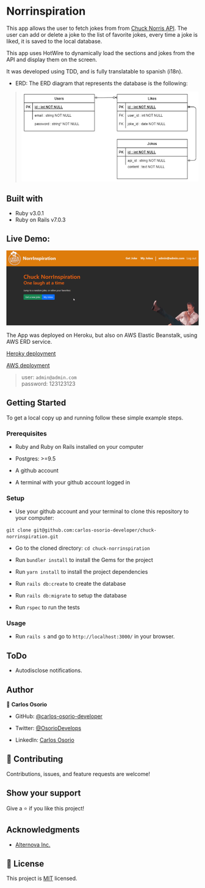 # Norrinspiration

This app allows the user to fetch jokes from from [Chuck Norris API](https://api.chucknorris.io/). The user can add or delete a joke to the list of favorite jokes, every time a joke is liked, it is saved to the local database.

This app uses HotWire to dynamically load the sections and jokes from the API and display them on the screen.

It was developed using TDD, and is fully translatable to spanish (i18n).

- ERD: The ERD diagram that represents the database is the following:

> ![ERD](ERD.jpg)

## Built with

- Ruby v3.0.1
- Ruby on Rails v7.0.3

## Live Demo:

![](main-gif.gif)

The App was deployed on Heroku, but also on AWS Elastic Beanstalk, using AWS ERD service.

[Heroky deployment](https://norrinspiration.herokuapp.com/)

[AWS deployment](http://norrinspiration-env.eba-iasjhydg.us-east-1.elasticbeanstalk.com/)

> user: ```admin@admin.com``` \
> password: 123123123

## Getting Started

To get a local copy up and running follow these simple example steps.

### Prerequisites

- Ruby and Ruby on Rails installed on your computer

- Postgres: >=9.5

- A github account

- A terminal with your github account logged in

### Setup

- Use your github account and your terminal to clone this repository to your computer:

`git clone git@github.com:carlos-osorio-developer/chuck-norrinspiration.git`

- Go to the cloned directory:
`cd chuck-norrinspiration`

- Run `bundler install` to install the Gems for the project

- Run `yarn install` to install the project dependencies

- Run `rails db:create` to create the database

- Run `rails db:migrate` to setup the database

- Run `rspec` to run the tests

### Usage

- Run `rails s` and go to `http://localhost:3000/` in your browser.

## ToDo

  - Autodisclose notifications.
  
## Author

👤 **Carlos Osorio**

- GitHub: [@carlos-osorio-developer](https://github.com/carlos-osorio-developer)

- Twitter: [@OsorioDevelops](hhttps://twitter.com/@OsorioDevelops)

- LinkedIn: [Carlos Osorio](https://www.linkedin.com/in/carlos-osorio-developer/)
​
## 🤝 Contributing

Contributions, issues, and feature requests are welcome!

## Show your support


Give a ⭐️ if you like this project!


## Acknowledgments

- [Alternova Inc.](https://www.alternova.co/)

## 📝 License

This project is [MIT](./MIT.md) licensed.
